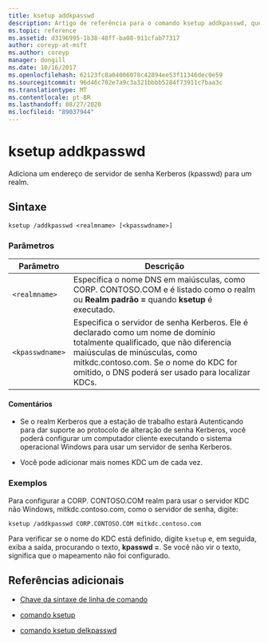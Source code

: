 ```yaml
---
title: ksetup addkpasswd
description: Artigo de referência para o comando ksetup addkpasswd, que adiciona um endereço de servidor de senha Kerberos (kpasswd) para um realm.
ms.topic: reference
ms.assetid: d3196995-1b38-48ff-ba08-911cfab77317
author: coreyp-at-msft
ms.author: coreyp
manager: dongill
ms.date: 10/16/2017
ms.openlocfilehash: 62123fc8a04006078c42894ee53f11346dec0e59
ms.sourcegitcommit: 96d46c702e7a9c3a321bbbb5284f73911c7baa3c
ms.translationtype: MT
ms.contentlocale: pt-BR
ms.lasthandoff: 08/27/2020
ms.locfileid: "89037944"
---
```

# <a name="ksetup-addkpasswd"></a>ksetup addkpasswd

Adiciona um endereço de servidor de senha Kerberos (kpasswd) para um realm.

## <a name="syntax"></a>Sintaxe

```
ksetup /addkpasswd <realmname> [<kpasswdname>]
```

### <a name="parameters"></a>Parâmetros

| Parâmetro | Descrição |
| --------- | ----------- |
| `<realmname>` | Especifica o nome DNS em maiúsculas, como CORP. CONTOSO.COM e é listado como o realm ou **Realm padrão =** quando **ksetup** é executado. |
| `<kpasswdname>` | Especifica o servidor de senha Kerberos. Ele é declarado como um nome de domínio totalmente qualificado, que não diferencia maiúsculas de minúsculas, como mitkdc.contoso.com. Se o nome do KDC for omitido, o DNS poderá ser usado para localizar KDCs. |

#### <a name="remarks"></a>Comentários

- Se o realm Kerberos que a estação de trabalho estará Autenticando para dar suporte ao protocolo de alteração de senha Kerberos, você poderá configurar um computador cliente executando o sistema operacional Windows para usar um servidor de senha Kerberos.

- Você pode adicionar mais nomes KDC um de cada vez.

### <a name="examples"></a>Exemplos

Para configurar a CORP. CONTOSO.COM realm para usar o servidor KDC não Windows, mitkdc.contoso.com, como o servidor de senha, digite:

```
ksetup /addkpasswd CORP.CONTOSO.COM mitkdc.contoso.com
```

Para verificar se o nome do KDC está definido, digite `ksetup` e, em seguida, exiba a saída, procurando o texto, **kpasswd =**. Se você não vir o texto, significa que o mapeamento não foi configurado.

## <a name="additional-references"></a>Referências adicionais

- [Chave da sintaxe de linha de comando](command-line-syntax-key.md)

- [comando ksetup](ksetup.md)

- [comando ksetup delkpasswd](ksetup-delkpasswd.md)
